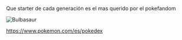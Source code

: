 Que starter de cada generación es el mas querido por el pokefandom

![Bulbasaur](https://www.pokemon.com/static-assets/content-assets/cms2/img/pokedex/full/001.png)


https://www.pokemon.com/es/pokedex
